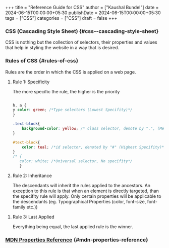 +++
title = "Reference Guide for CSS"
author = ["Kaushal Bundel"]
date = 2024-06-15T00:00:00+05:30
publishDate = 2024-06-15T00:00:00+05:30
tags = ["CSS"]
categories = ["CSS"]
draft = false
+++

### CSS (Cascading Style Sheet) {#css--cascading-style-sheet}

CSS is nothing but the collection of selectors, their properties and values that help in styling the website in a way that is desired.


### Rules of CSS {#rules-of-css}

Rules are the order in which the CSS is applied on a web page.

1.  Rule 1: Specificity

    The more specific the rule, the higher is the priority
    ```css

    h, a {
    y color: green; /*Type selectors (Lowest Specifity)*/
    }

    .text-block{
        background-color: yellow; /* class selector, denote by ".", (Medium Specifity)*/
    }

    #text-block{
        color: teal; /*id selector, denoted by "#" (Highest Specifity)*/
    }
    /* {
       color: white; /*Universal selector, No specifity*/
       }

    ```

2.  Rule 2: Inheritance

    The descendants will inherit the rules applied to the ancestors. An exception to this rule is that when an element is directly targeted, than the specifity rule will apply.
    Only certain properties will be applicable to the descendants (eg. Typographical Properties (color, font-size, font-family etc.))

<!--listend-->

1.  Rule 3: Last Applied

    Everything being equal, the last applied rule is the winner.


### [MDN Properties Reference](https://developer.mozilla.org/en-US/docs/Web/CSS/Reference#index) {#mdn-properties-reference}
